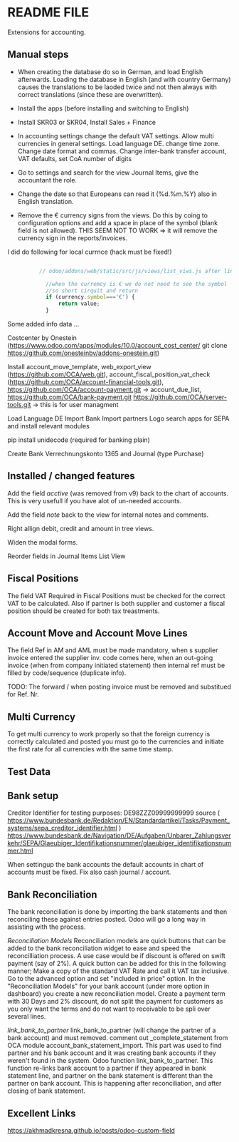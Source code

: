 README FILE
===========

Extensions for accounting.

Manual steps
------------

- When creating the database do so in German, and load English afterwards. Loading the database in English (and with country Germany) 
  causes the translations to be laoded twice and not then always with correct translations (since these are overwritten).
- Install the apps (before installing and switching to English)

- Install SKR03 or SKR04, Install Sales + Finance
- In accounting settings change the default VAT settings. Allow multi currencies in general settings. Load language DE. 
  change time zone. Change date format and commas. Change inter-bank transfer account, VAT defaults, set CoA number of digits
- Go to settings and search for the view Journal Items, give the accountant the role.
- Change the date so that Europeans can read it (%d.%m.%Y) also in English translation.
- Remove the € currency signs from the views. Do this by coing to configuration options
  and add a space in place of the symbol (blank field is not allowed). THIS SEEM NOT TO
  WORK => it will remove the currency sign in the reports/invoices.

I did do following for local currnce (hack must be fixed!)

```javascript

          // odoo/addons/web/static/src/js/views/list_viws.js after line 1990 ColumnMonetary

            //when the curremcy is € we do not need to see the symbol
            //so short cirquit and return
            if (currency.symbol==='€') {
                return value;
            }
```

Some added info data ...

Costcenter by Onestein (https://www.odoo.com/apps/modules/10.0/account_cost_center/
                        git clone https://github.com/onesteinbv/addons-onestein.git)

Install account_move_template, web_export_view (https://github.com/OCA/web.git),
account_fiscal_position_vat_check (https://github.com/OCA/account-financial-tools.git),
https://github.com/OCA/account-payment.git -> account_due_list,
https://github.com/OCA/bank-payment.git
https://github.com/OCA/server-tools.git -> this is for user managment
        
Load Language DE
Import Bank
Import partners
Logo
search apps for SEPA and install relevant modules

pip install unidecode (required for banking plain)

Create Bank Verrechnungskonto 1365 and Journal (type Purchase)


Installed / changed features
----------------------------

Add the field *acctive* (was removed from v9) back to the chart of accounts. This is 
very usefull if you have alot of un-needed accounts.

Add the field *note* back to the view for internal notes and comments.

Right allign debit, credit and amount in tree views.

Widen the modal forms.

Reorder fields in Journal Items List View



Fiscal Positions
----------------

The field VAT Required in Fiscal Positions must be checked for the correct VAT to be calculated. Also if partner
is both supplier and customer a fiscal position should be created for both tax treastments.




Account Move and Account Move Lines
-----------------------------------

The field Ref in AM and AML must be made mandatory, when s supplier invoice entered the supplier inv. code comes here,
when an out-going invoice (when from company initiated statement) then internal ref must be filled by code/sequence (duplicate info).

TODO: The forward / when posting invoice must be removed and substitued for Ref. Nr.


Multi Currency
--------------

To get multi currency to work properly so that the foreign currency is correctly calculated and posted you must go 
to the currencies and initiate the first rate for all currencies with the same time stamp.


Test Data
---------



Bank setup
----------

Creditor Identifier for testing purposes: DE98ZZZ09999999999
source ( https://www.bundesbank.de/Redaktion/EN/Standardartikel/Tasks/Payment_systems/sepa_creditor_identifier.html )
https://www.bundesbank.de/Navigation/DE/Aufgaben/Unbarer_Zahlungsverkehr/SEPA/Glaeubiger_Identifikationsnummer/glaeubiger_identifikationsnummer.html



When settingup the bank accounts the default accounts in chart of accounts must be fixed. Fix also cash journal / account.

Bank Reconciliation
-------------------

The bank reconciliation is done by importing the bank statements and then reconciling these against entries posted. Odoo will 
go a long way in assisting with the process. 

*Reconciliation Models*
Reconciliation models are quick buttons that can be added to the bank reconciliation widget to ease and speed the reconcilliation process. A use case
would be if discount is offered on swift payment (say of 2%). A quick button can be added for this in the following manner; Make a copy of the standard VAT Rate
and call it VAT tax inclusive. Go to the advanced option and set "included in price" option. In the "Reconciliation Models" for your bank account (under more option in dashboard)
you create a new reconciliation model. Create a payment term with 30 Days and 2% discount, do not split the payment for customers as you only want the terms and do not want to receivable to be spli over several lines. 

*link_bank_to_partner*
link_bank_to_partner (will change the partner of a bank account) and must removed. comment out _complete_statement from OCA module account_bank_statement_import. This part was used to find partner and his bank account and it was creating bank accounts if they weren't found in the system. Odoo function link_bank_to_partner. This function re-links bank account to a partner if they appeared in bank statement line, and partner on the bank statement is different than the partner on bank account. This is happening after reconciliation, and after closing of bank statement.


Excellent Links
---------------

https://akhmadkresna.github.io/posts/odoo-custom-field
